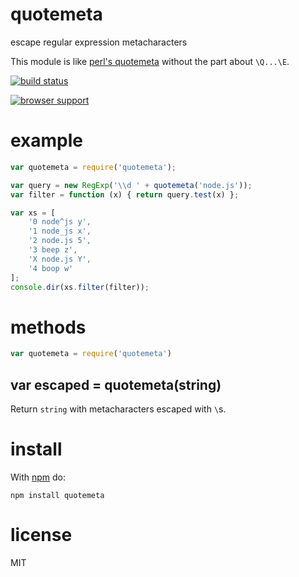 # quotemeta

escape regular expression metacharacters

This module is like
[perl's quotemeta](http://perldoc.perl.org/functions/quotemeta.html)
without the part about `\Q...\E`.

[![build status](https://secure.travis-ci.org/substack/quotemeta.png)](http://travis-ci.org/substack/quotemeta)

[![browser support](http://ci.testling.com/substack/quotemeta.png)](http://ci.testling.com/substack/quotemeta)

# example

``` js
var quotemeta = require('quotemeta');

var query = new RegExp('\\d ' + quotemeta('node.js'));
var filter = function (x) { return query.test(x) };

var xs = [
    '0 node^js y',
    '1 node_js x',
    '2 node.js 5',
    '3 beep z',
    'X node.js Y',
    '4 boop w'
];
console.dir(xs.filter(filter));
```

# methods

``` js
var quotemeta = require('quotemeta')
```

## var escaped = quotemeta(string)

Return `string` with metacharacters escaped with `\`s.

# install

With [npm](https://npmjs.org) do:

```
npm install quotemeta
```

# license

MIT
